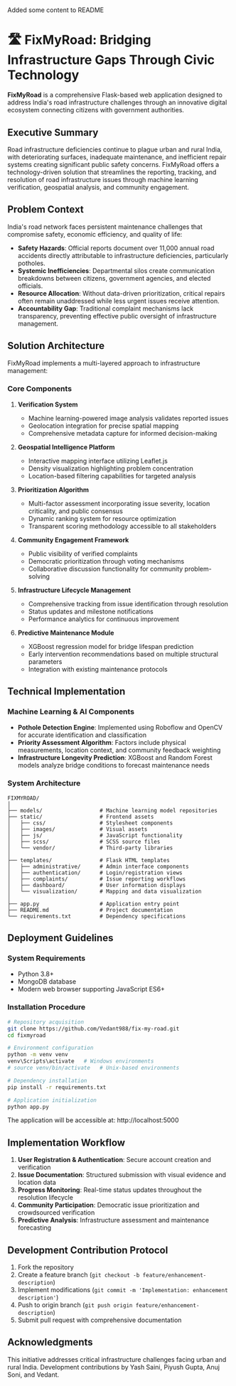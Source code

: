 ﻿# <Your Project Name>
Added some content to README
# 🛣️ FixMyRoad: Bridging Infrastructure Gaps Through Civic Technology

**FixMyRoad** is a comprehensive Flask-based web application designed to address India's road infrastructure challenges through an innovative digital ecosystem connecting citizens with government authorities.

## Executive Summary

Road infrastructure deficiencies continue to plague urban and rural India, with deteriorating surfaces, inadequate maintenance, and inefficient repair systems creating significant public safety concerns. FixMyRoad offers a technology-driven solution that streamlines the reporting, tracking, and resolution of road infrastructure issues through machine learning verification, geospatial analysis, and community engagement.

## Problem Context

India's road network faces persistent maintenance challenges that compromise safety, economic efficiency, and quality of life:

* **Safety Hazards**: Official reports document over 11,000 annual road accidents directly attributable to infrastructure deficiencies, particularly potholes.
* **Systemic Inefficiencies**: Departmental silos create communication breakdowns between citizens, government agencies, and elected officials.
* **Resource Allocation**: Without data-driven prioritization, critical repairs often remain unaddressed while less urgent issues receive attention.
* **Accountability Gap**: Traditional complaint mechanisms lack transparency, preventing effective public oversight of infrastructure management.

## Solution Architecture

FixMyRoad implements a multi-layered approach to infrastructure management:

### Core Components

1. **Verification System**
   * Machine learning-powered image analysis validates reported issues
   * Geolocation integration for precise spatial mapping
   * Comprehensive metadata capture for informed decision-making

2. **Geospatial Intelligence Platform**
   * Interactive mapping interface utilizing Leaflet.js
   * Density visualization highlighting problem concentration
   * Location-based filtering capabilities for targeted analysis

3. **Prioritization Algorithm**
   * Multi-factor assessment incorporating issue severity, location criticality, and public consensus
   * Dynamic ranking system for resource optimization
   * Transparent scoring methodology accessible to all stakeholders

4. **Community Engagement Framework**
   * Public visibility of verified complaints
   * Democratic prioritization through voting mechanisms
   * Collaborative discussion functionality for community problem-solving

5. **Infrastructure Lifecycle Management**
   * Comprehensive tracking from issue identification through resolution
   * Status updates and milestone notifications
   * Performance analytics for continuous improvement

6. **Predictive Maintenance Module**
   * XGBoost regression model for bridge lifespan prediction
   * Early intervention recommendations based on multiple structural parameters
   * Integration with existing maintenance protocols

## Technical Implementation

### Machine Learning & AI Components

* **Pothole Detection Engine**: Implemented using Roboflow and OpenCV for accurate identification and classification
* **Priority Assessment Algorithm**: Factors include physical measurements, location context, and community feedback weighting
* **Infrastructure Longevity Prediction**: XGBoost and Random Forest models analyze bridge conditions to forecast maintenance needs

### System Architecture

```
FIXMYROAD/
│
├── models/                  # Machine learning model repositories
├── static/                  # Frontend assets
│   ├── css/                 # Stylesheet components
│   ├── images/              # Visual assets
│   ├── js/                  # JavaScript functionality
│   ├── scss/                # SCSS source files
│   └── vendor/              # Third-party libraries
│
├── templates/               # Flask HTML templates
│   ├── administrative/      # Admin interface components
│   ├── authentication/      # Login/registration views
│   ├── complaints/          # Issue reporting workflows
│   ├── dashboard/           # User information displays
│   └── visualization/       # Mapping and data visualization
│
├── app.py                   # Application entry point
├── README.md                # Project documentation
└── requirements.txt         # Dependency specifications
```

## Deployment Guidelines

### System Requirements

* Python 3.8+
* MongoDB database
* Modern web browser supporting JavaScript ES6+

### Installation Procedure

```bash
# Repository acquisition
git clone https://github.com/Vedant988/fix-my-road.git
cd fixmyroad

# Environment configuration
python -m venv venv
venv\Scripts\activate   # Windows environments
# source venv/bin/activate   # Unix-based environments

# Dependency installation
pip install -r requirements.txt

# Application initialization
python app.py
```

The application will be accessible at: http://localhost:5000

## Implementation Workflow

1. **User Registration & Authentication**: Secure account creation and verification
2. **Issue Documentation**: Structured submission with visual evidence and location data
3. **Progress Monitoring**: Real-time status updates throughout the resolution lifecycle
4. **Community Participation**: Democratic issue prioritization and crowdsourced verification
5. **Predictive Analysis**: Infrastructure assessment and maintenance forecasting

## Development Contribution Protocol

1. Fork the repository
2. Create a feature branch (`git checkout -b feature/enhancement-description`)
3. Implement modifications (`git commit -m 'Implementation: enhancement description'`)
4. Push to origin branch (`git push origin feature/enhancement-description`)
5. Submit pull request with comprehensive documentation

## Acknowledgments

This initiative addresses critical infrastructure challenges facing urban and rural India. Development contributions by Yash Saini, Piyush Gupta, Anuj Soni, and Vedant.
